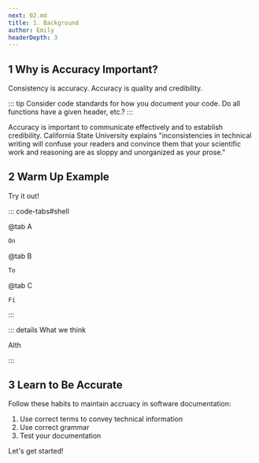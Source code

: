 ```yaml
---
next: 02.md
title: 1. Background
author: Emily
headerDepth: 3
---
```


## 1 Why is Accuracy Important?
Consistency is accuracy. Accuracy is quality and credibility. 

::: tip
Consider code standards for how you document your code. Do all functions have a given header, etc.?
:::

<!-- https://home.csulb.edu/~tgredig/docs/TechnicalWriting1.pdf -->
Accuracy is important to communicate effectively and to establish credibility. California State University explains "inconsistencies in technical writing will confuse your readers and convince them that your scientific work and reasoning are as sloppy and unorganized as your prose."

## 2 Warm Up Example
Try it out! 

::: code-tabs#shell

@tab A

```sh
On
```
@tab B
```sh
To 
```
@tab C
```
Fi
```
:::

::: details What we think

Alth

:::

## 3 Learn to Be Accurate

Follow these habits to maintain accruacy in software documentation:
1. Use correct terms to convey technical information
2. Use correct grammar <!-- https://pressbooks.bccampus.ca/technicalwriting/chapter/communicatingprecision/ -->
3. Test your documentation <!-- https://www.gcu.edu/blog/criminal-justice-government-and-public-administration/best-practices-technical-writing -->

Let's get started!

